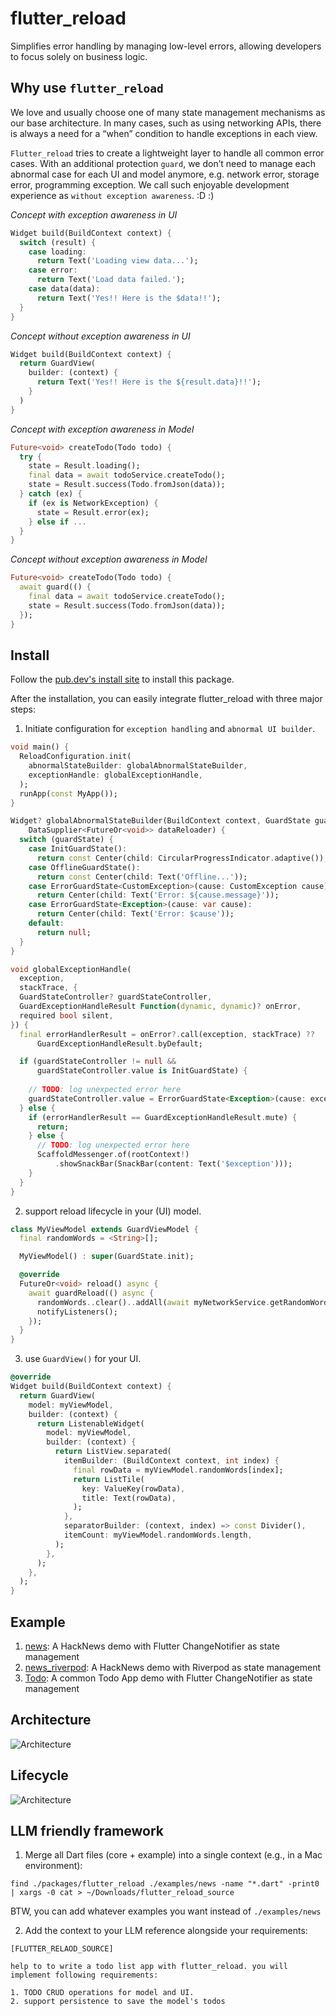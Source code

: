 # flutter_reload
Simplifies error handling by managing low-level errors, allowing developers to focus solely on business logic.

## Why use `flutter_reload`
We love and usually choose one of many state management mechanisms as our base architecture.
In many cases, such as using networking APIs, there is always a need for a “when” condition to handle exceptions in each view.

`Flutter_reload` tries to create a lightweight layer to handle all common error cases.
With an additional protection `guard`, we don’t need to manage each abnormal case for each UI and model anymore,
e.g. network error, storage error, programming exception.
We call such enjoyable development experience as `without exception awareness`. :D :)

*Concept with exception awareness in UI*
```dart
Widget build(BuildContext context) {
  switch (result) {
    case loading:
      return Text('Loading view data...');
    case error:
      return Text('Load data failed.');
    case data(data):
      return Text('Yes!! Here is the $data!!');
  }
}
```

*Concept without exception awareness in UI*
```dart
Widget build(BuildContext context) {
  return GuardView(
    builder: (context) {
      return Text('Yes!! Here is the ${result.data}!!');
    }
  )
}
```

*Concept with exception awareness in Model*
```dart
Future<void> createTodo(Todo todo) {
  try {
    state = Result.loading();
    final data = await todoService.createTodo();
    state = Result.success(Todo.fromJson(data));
  } catch (ex) {
    if (ex is NetworkException) {
      state = Result.error(ex);
    } else if ...
  }
}
```

*Concept without exception awareness in Model*
```dart
Future<void> createTodo(Todo todo) {
  await guard(() {
    final data = await todoService.createTodo();
    state = Result.success(Todo.fromJson(data));
  });
}
```

## Install
Follow the [pub.dev's install site](https://pub.dev/packages/flutter_reload/install) to install this package.

After the installation, you can easily integrate flutter_reload with three major steps:

1. Initiate configuration for `exception handling` and `abnormal UI builder`.

```dart
void main() {
  ReloadConfiguration.init(
    abnormalStateBuilder: globalAbnormalStateBuilder,
    exceptionHandle: globalExceptionHandle,
  );
  runApp(const MyApp());
}

Widget? globalAbnormalStateBuilder(BuildContext context, GuardState guardState,
    DataSupplier<FutureOr<void>> dataReloader) {
  switch (guardState) {
    case InitGuardState():
      return const Center(child: CircularProgressIndicator.adaptive());
    case OfflineGuardState():
      return const Center(child: Text('Offline...'));
    case ErrorGuardState<CustomException>(cause: CustomException cause):
      return Center(child: Text('Error: ${cause.message}'));
    case ErrorGuardState<Exception>(cause: var cause):
      return Center(child: Text('Error: $cause'));
    default:
      return null;
  }
}

void globalExceptionHandle(
  exception,
  stackTrace, {
  GuardStateController? guardStateController,
  GuardExceptionHandleResult Function(dynamic, dynamic)? onError,
  required bool silent,
}) {
  final errorHandlerResult = onError?.call(exception, stackTrace) ??
      GuardExceptionHandleResult.byDefault;

  if (guardStateController != null &&
      guardStateController.value is InitGuardState) {
    
    // TODO: log unexpected error here
    guardStateController.value = ErrorGuardState<Exception>(cause: exception);
  } else {
    if (errorHandlerResult == GuardExceptionHandleResult.mute) {
      return;
    } else {
      // TODO: log unexpected error here
      ScaffoldMessenger.of(rootContext!)
          .showSnackBar(SnackBar(content: Text('$exception')));
    }
  }
}
```

2. support reload lifecycle in your (UI) model.

```dart
class MyViewModel extends GuardViewModel {
  final randomWords = <String>[];

  MyViewModel() : super(GuardState.init);

  @override
  FutureOr<void> reload() async {
    await guardReload(() async {
      randomWords..clear()..addAll(await myNetworkService.getRandomWordsFromServer());
      notifyListeners();
    });
  }
}
```

3. use `GuardView()` for your UI.

```dart
@override
Widget build(BuildContext context) {
  return GuardView(
    model: myViewModel,
    builder: (context) {
      return ListenableWidget(
        model: myViewModel,
        builder: (context) {
          return ListView.separated(
            itemBuilder: (BuildContext context, int index) {
              final rowData = myViewModel.randomWords[index];
              return ListTile(
                key: ValueKey(rowData),
                title: Text(rowData),
              );
            },
            separatorBuilder: (context, index) => const Divider(),
            itemCount: myViewModel.randomWords.length,
          );
        },
      );
    },
  );
}
```

## Example
1. [news](https://github.com/CakeResume/flutter_reload/tree/master/examples/news): A HackNews demo with Flutter ChangeNotifier as state management
2. [news_riverpod](https://github.com/CakeResume/flutter_reload/tree/master/examples/news_riverpod): A HackNews demo with Riverpod as state management
3. [Todo](https://github.com/CakeResume/flutter_reload/tree/master/examples/news): A common Todo App demo with Flutter ChangeNotifier as state management

## Architecture
![Architecture](resources/layer_design.png)

## Lifecycle
![Architecture](resources/lifecycle.png)

## LLM friendly framework
1. Merge all Dart files (core + example) into a single context (e.g., in a Mac environment):
```
find ./packages/flutter_reload ./examples/news -name "*.dart" -print0 | xargs -0 cat > ~/Downloads/flutter_reload_source
```
BTW, you can add whatever examples you want instead of `./examples/news`

2. Add the context to your LLM reference alongside your requirements:
```
[FLUTTER_RELAOD_SOURCE]

help to to write a todo list app with flutter_reload. you will implement following requirements:

1. TODO CRUD operations for model and UI.
2. support persistence to save the model's todos
```
